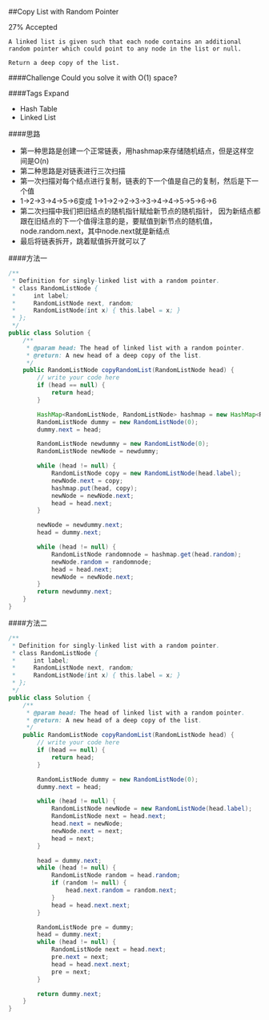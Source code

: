 ##Copy List with Random Pointer

27% Accepted

	A linked list is given such that each node contains an additional random pointer which could point to any node in the list or null.

	Return a deep copy of the list.

####Challenge
Could you solve it with O(1) space?

####Tags Expand
- Hash Table
- Linked List

####思路
- 第一种思路是创建一个正常链表，用hashmap来存储随机结点，但是这样空间是O(n)
- 第二种思路是对链表进行三次扫描
- 第一次扫描对每个结点进行复制，链表的下一个值是自己的复制，然后是下一个值
- 1->2->3->4->5->6变成 1->1->2->2->3->3->4->4->5->5->6->6
- 第二次扫描中我们把旧结点的随机指针赋给新节点的随机指针， 因为新结点都跟在旧结点的下一个值得注意的是，要赋值到新节点的随机值，node.random.next，其中node.next就是新结点
- 最后将链表拆开，跳着赋值拆开就可以了

####方法一
```java
/**
 * Definition for singly-linked list with a random pointer.
 * class RandomListNode {
 *     int label;
 *     RandomListNode next, random;
 *     RandomListNode(int x) { this.label = x; }
 * };
 */
public class Solution {
    /**
     * @param head: The head of linked list with a random pointer.
     * @return: A new head of a deep copy of the list.
     */
    public RandomListNode copyRandomList(RandomListNode head) {
        // write your code here
        if (head == null) {
            return head;
        }

        HashMap<RandomListNode, RandomListNode> hashmap = new HashMap<RandomListNode, RandomListNode>();
        RandomListNode dummy = new RandomListNode(0);
        dummy.next = head;

        RandomListNode newdummy = new RandomListNode(0);
        RandomListNode newNode = newdummy;

        while (head != null) {
            RandomListNode copy = new RandomListNode(head.label);
            newNode.next = copy;
            hashmap.put(head, copy);
            newNode = newNode.next;
            head = head.next;
        }

        newNode = newdummy.next;
        head = dummy.next;

        while (head != null) {
            RandomListNode randomnode = hashmap.get(head.random);
            newNode.random = randomnode;
            head = head.next;
            newNode = newNode.next;
        }
        return newdummy.next;
    }
}
```

####方法二
```java
/**
 * Definition for singly-linked list with a random pointer.
 * class RandomListNode {
 *     int label;
 *     RandomListNode next, random;
 *     RandomListNode(int x) { this.label = x; }
 * };
 */
public class Solution {
    /**
     * @param head: The head of linked list with a random pointer.
     * @return: A new head of a deep copy of the list.
     */
    public RandomListNode copyRandomList(RandomListNode head) {
        // write your code here
        if (head == null) {
            return head;
        }

        RandomListNode dummy = new RandomListNode(0);
        dummy.next = head;

        while (head != null) {
            RandomListNode newNode = new RandomListNode(head.label);
            RandomListNode next = head.next;
            head.next = newNode;
            newNode.next = next;
            head = next;
        }

        head = dummy.next;
        while (head != null) {
            RandomListNode random = head.random;
            if (random != null) {
                head.next.random = random.next;
            }
            head = head.next.next;
        }

        RandomListNode pre = dummy;
        head = dummy.next;
        while (head != null) {
            RandomListNode next = head.next;
            pre.next = next;
            head = head.next.next;
            pre = next;
        }

        return dummy.next;
    }
}
```

